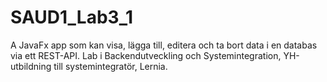 # SAUD1_Lab3_1

A JavaFx app som kan visa, lägga till, editera och ta bort data i en databas via ett REST-API. Lab i Backendutveckling och Systemintegration, YH-utbildning till systemintegratör, Lernia.
